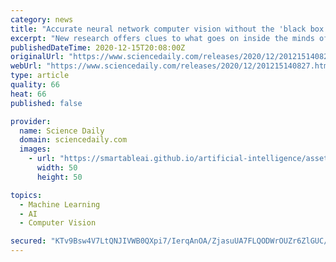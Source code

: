 ```yaml
---
category: news
title: "Accurate neural network computer vision without the 'black box'"
excerpt: "New research offers clues to what goes on inside the minds of machines as they learn to see. Instead of attempting to account for a neural network's decision-making on a post hoc basis, their method shows how the network learns along the way,"
publishedDateTime: 2020-12-15T20:08:00Z
originalUrl: "https://www.sciencedaily.com/releases/2020/12/201215140827.htm"
webUrl: "https://www.sciencedaily.com/releases/2020/12/201215140827.htm"
type: article
quality: 66
heat: 66
published: false

provider:
  name: Science Daily
  domain: sciencedaily.com
  images:
    - url: "https://smartableai.github.io/artificial-intelligence/assets/images/organizations/sciencedaily.com-50x50.jpg"
      width: 50
      height: 50

topics:
  - Machine Learning
  - AI
  - Computer Vision

secured: "KTv9Bsw4V7LtQNJIVWB0QXpi7/IerqAnOA/ZjasuUA7FLQODWrOUZr6ZlGUC/7GimtuvkaJhRrH5Z1wdgeV1zeqFHmjFuih6loRK7xMjMO05ty7QTxTox+E50K+q5S/gfAex/jkDigTD5DxGV6A3RItPKR1EMhTd1JHE1X2P1+y3mQ14vbHjGuTOPEkQIb8yif0Y4AjFBFF1l2s7o1RtL+MGeWwIMRWcahCFgMy1mg4IRKaxFRmL1Xt/OLPgRfy9A5o5mpEKgXN8jxCN117NEMv4alfOYBe4CwQJaRK5GuuxENCnqS3wp6GwBBltsd+H3yd14ubPcUZ20IPqg1wMwmjXBg+YuKX7z4BJVelYfyE=;0LfoAr03WmWV3k93ETjEMg=="
---
```


